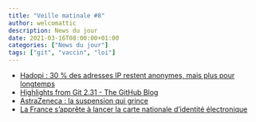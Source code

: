 ```yaml
---
title: "Veille matinale #8"
author: welcomattic
description: News du jour
date: 2021-03-16T08:00:00+01:00
categories: ["News du jour"]
tags: ["git", "vaccin", "loi"]
---
```

- [Hadopi : 30 % des adresses IP restent anonymes, mais plus pour longtemps](https://www.nextinpact.com/article/46428/hadopi-30-adresses-ip-restent-anonymes-mais-plus-pour-longtemps)
- [Highlights from Git 2.31 - The GitHub Blog](https://github.blog/2021-03-15-highlights-from-git-2-31/)
- [AstraZeneca : la suspension qui grince](https://lesjours.fr/obsessions/covid-deuxieme-vague/ep66-journal-redeconfinement-astrazeneca/)
- [La France s’apprête à lancer la carte nationale d’identité électronique](https://www.numerama.com/politique/696832-la-france-sapprete-a-lancer-la-carte-nationale-didentite-electronique.html#utm_medium=distibuted&utm_source=rss&utm_campaign=696832)
